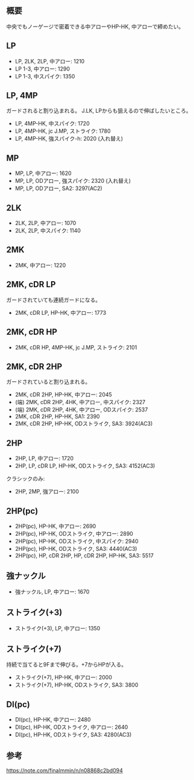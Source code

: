 ## 概要

中央でもノーゲージで密着できる中アローやHP-HK, 中アローで締めたい。

## LP

- LP, 2LK, 2LP, 中アロー: 1210
- LP 1-3, 中アロー: 1290
- LP 1-3, 中スパイク: 1350

## LP, 4MP

ガードされると割り込まれる。
J.LK, LPからも狙えるので伸ばしたいところ。

- LP, 4MP-HK, 中スパイク: 1720
- LP, 4MP-HK, jc J.MP, ストライク: 1780
- LP, 4MP-HK, 強スパイク-h: 2020 (入れ替え)

## MP

- MP, LP, 中アロー: 1620
- MP, LP, ODアロー, 強スパイク: 2320 (入れ替え)
- MP, LP, ODアロー, SA2: 3297(AC2)

## 2LK

- 2LK, 2LP, 中アロー: 1070
- 2LK, 2LP, 中スパイク: 1140

## 2MK

- 2MK, 中アロー: 1220

## 2MK, cDR LP

ガードされていても連続ガードになる。

- 2MK, cDR LP, HP-HK, 中アロー: 1773

## 2MK, cDR HP

- 2MK, cDR HP, 4MP-HK, jc J.MP, ストライク: 2101

## 2MK, cDR 2HP

ガードされていると割り込まれる。

- 2MK, cDR 2HP, HP-HK, 中アロー: 2045
- (端) 2MK, cDR 2HP, 4HK, 中アロー, 中スパイク: 2327
- (端) 2MK, cDR 2HP, 4HK, 中アロー, ODスパイク: 2537
- 2MK, cDR 2HP, HP-HK, SA1: 2390
- 2MK, cDR 2HP, HP-HK, ODストライク, SA3: 3924(AC3)

## 2HP

- 2HP, LP, 中アロー: 1720
- 2HP, LP, cDR LP, HP-HK, ODストライク, SA3: 4152(AC3)

クラシックのみ:

- 2HP, 2MP, 強アロー: 2100

## 2HP(pc)

- 2HP(pc), HP-HK, 中アロー: 2690
- 2HP(pc), HP-HK, ODストライク, 中アロー: 2890
- 2HP(pc), HP-HK, ODストライク, 中スパイク: 2940
- 2HP(pc), HP-HK, ODストライク, SA3: 4440(AC3)
- 2HP(pc), HP, cDR 2HP, HP, cDR 2HP, HP-HK, SA3: 5517

## 強ナックル

- 強ナックル, LP, 中アロー: 1670

## ストライク(+3)

- ストライク(+3), LP, 中アロー: 1350

## ストライク(+7)

持続で当てると9Fまで伸びる。+7からHPが入る。

- ストライク(+7), HP-HK, 中アロー: 2000
- ストライク(+7), HP-HK, ODストライク, SA3: 3800

## DI(pc)

- DI(pc), HP-HK, 中アロー: 2480
- DI(pc), HP-HK, ODストライク, 中アロー: 2640
- DI(pc), HP-HK, ODストライク, SA3: 4280(AC3)

## 参考

https://note.com/finalmmin/n/n08868c2bd094
